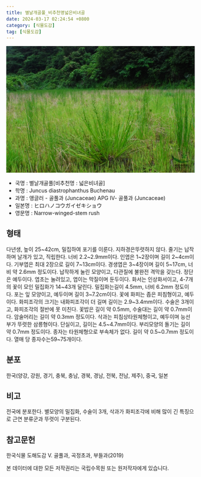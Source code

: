 ```yaml
---
title: 별날개골풀_비추천명넓은비녀골
date: 2024-03-17 02:24:54 +0800
category: [식물도감]
tag: [식물도감]
---
```




![별날개골풀[비추천명 : 넓은비녀골]](/assets/img/fileUpload/plants/basic/Juncaceae/Juncus/5895/5895_1_th2.jpg)
- 국명 : 별날개골풀[비추천명 : 넓은비녀골]
- 학명 : Juncus diastrophanthus Buchenau
- 과명 : 앵글러 - 골풀과 (Juncaceae) APG Ⅳ- 골풀과 (Juncaceae)
- 일본명 : ヒロハノコウガイゼキショウ
- 영문명 : Narrow-winged-stem rush


## 형태
다년생, 높이 25~42cm, 밀집하여 포기를 이룬다. 지하경은뚜렷하지 않다. 줄기는 납작하며 날개가 있고, 직립한다. 너비 2.2~2.9mm이다. 인엽은 1~2장이며 길이 2~4cm이다. 기부엽은 최대 2장으로 길이 7~13cm이다. 경생엽은 3~4장이며 길이 5~17cm, 너비 약 2.6mm 정도이다. 납작하게 눌린 모양이고, 다관질에 불완전 격막을 갖는다. 정단은 예두이다. 엽초는 눌려있고, 엽이는 막질이며 둔두이다. 화서는 인상화서이고, 4-7개의 꽃이 모인 밀집화가 14~43개 달린다. 밀집화는길이 4.5mm, 너비 6.2mm 정도이다. 포는 잎 모양이고, 예두이며 길이 3~7.2cm이다. 꽃에 화피는 좁은 피침형이고, 예두이다. 화피조각의 크기는 내화피조각이 더 길며 길이는 2.9~3.4mm이다. 수술은 3개이고, 화피조각의 절반에 못 미친다. 꽃밥은 길이 약 0.5mm, 수술대는 길이 약 0.7mm이다. 암술머리는 길이 약 0.3mm 정도이다. 삭과는 피침상타원체형이고, 예두이며 능선부가 뚜렷한 삼릉형이다. 단실이고, 길이는 4.5~4.7mm이다. 부리모양의 돌기는 길이 약 0.7mm 정도이다. 종자는 타원체형으로 부속체가 없다. 길이 약 0.5~0.7mm 정도이다. 열매 당 종자수는59~75개이다.
## 분포
한국(양강, 강원, 경기, 충북, 충남, 경북, 경남, 전북, 전남, 제주), 중국, 일본
## 비고
전국에 분포한다. 별모양의 밀집화, 수술이 3개, 삭과가 화피조각에 비해 많이 긴 특징으로 근연 분류군과 뚜렷이 구분된다.
## 참고문헌
한국식물 도해도감 Ⅴ. 골풀과, 곡정초과, 부들과(2019)






본 데이터에 대한 모든 저작권리는 국립수목원 또는 원저작자에게 있습니다.
